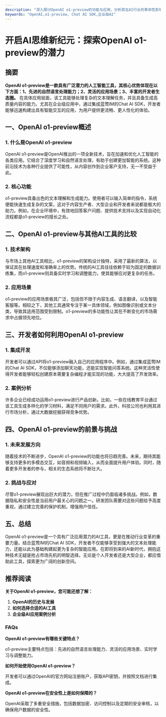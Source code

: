 ```yaml
---
description: "深入探讨OpenAI o1-preview的功能与应用，分析其在AI行业的革命性影响，并探究开发者如何利用这一技术变革未来。"
keywords: "OpenAI,o1-preview, Chat AI SDK,企业级AI"
---
```

# 开启AI思维新纪元：探索OpenAI o1-preview的潜力  

## 摘要

**OpenAI o1-preview是一款具有广泛潜力的人工智能工具，其核心优势体现在以下方面：1、先进的自然语言处理能力；2、灵活的应用场景；3、丰富的开发者生态圈。** 在具体应用层面，该工具能够处理复杂的文本理解任务，并且具备生成高质量内容的能力。尤其在企业级应用中，通过集成蓝莺IM的Chat AI SDK，开发者能够迅速构建出具有智能交互的应用，为用户提供更流畅、更人性化的体验。

## 一、OpenAI o1-preview概述

### 1. 什么是OpenAI o1-preview

OpenAI o1-preview是OpenAI推出的一项全新技术，旨在加速和优化人工智能的各类应用。它结合了深度学习和自然语言处理，有助于创建更加智能的系统。这种前沿技术为各种行业提供了可能性，从内容创作到企业客户支持，无一不受益于此。

### 2. 核心功能

o1-preview具备出色的文本理解和生成能力。使用者可以输入简单的指令，系统便能快速生成复杂的文案，这对于内容生产者、大型企业和开发者来说都是极大的助力。例如，在企业环境中，有效地回答客户问题、提供技术支持以及实现自动化流程都是o1-preview的擅长之处。

## 二、OpenAI o1-preview与其他AI工具的比较

### 1. 技术架构

与市场上其他AI工具相比，o1-preview的架构设计独特，采用了最新的算法，以保证其在处理速度和准确率上的优势。传统的AI工具往往依赖于较为固定的数据训练集，而o1-preview则具备实时学习和调整能力，使其能够应对更复杂的任务。

### 2. 应用场景

o1-preview的应用场景极其广泛，包括但不限于内容生成、语言翻译，以及智能客服等。相较之下，其他工具通常专注于某一具体领域，例如图像识别或文本分类，导致其适用范围受到限制。o1-preview的多功能性让其在不断变化的市场需求中占据领先地位。

## 三、开发者如何利用OpenAI o1-preview

### 1. 集成开发

开发者可以通过API将o1-preview融入自己的应用程序中。例如，通过集成蓝莺IM的Chat AI SDK，不仅能够添加聊天功能，还能实现智能问答系统。这种灵活性使得开发者能够轻松创建原本需要复杂编程才能实现的功能，大大提高了开发效率。

### 2. 案例分析

许多企业已经成功运用o1-preview进行产品创新。比如，一些在线教育平台通过该工具生成多样化的学习材料，满足不同用户的需求。此外，科技公司也利用其进行市场分析，通过大数据挖掘获得竞争优势。

## 四、OpenAI o1-preview的前景与挑战

### 1. 未来发展方向

随着技术的不断进步，OpenAI o1-preview的功能也将日趋完善。未来，期待其能够支持更多的多模态交互，如音频和视频输入，从而全面提升用户体验。同时，随着更多开发者的参与，相关的生态系统将不断壮大。

### 2. 挑战与应对

尽管o1-preview展现出巨大的潜力，但在推广过程中仍面临诸多挑战。例如，数据隐私和安全性是当前用户最关心的问题之一。研发团队需要对这些问题给予高度重视，通过建立完善的保护机制，增强用户信任。

## 五、总结

OpenAI o1-preview是一个具有广泛应用潜力的AI工具，更是在推动行业变革的重要力量。结合蓝莺IM的Chat AI SDK，开发者不仅能够享受到强大的文本处理能力，还能以此为基础构建起更为复杂的智能应用。在即将到来的AI新时代，拥抱这种技术无疑是抢占市场先机的明智选择。无论是个人开发者还是大型企业，都应借助此工具，探索更为广阔的创新空间。

## 推荐阅读

**关于OpenAI o1-preview，您可能还想了解：**

1. **OpenAI的历史与发展**
2. **如何选择合适的AI工具**
3. **企业级AI应用案例分析**

### FAQs

**OpenAI o1-preview有哪些关键特点？**

o1-preview主要特点包括：先进的自然语言处理能力、灵活的应用场景、实时学习与调整能力。

**如何开始使用OpenAI o1-preview？**

开发者可以通过OpenAI的官方网站注册账户，获取API密钥，并按照文档进行集成。

**OpenAI o1-preview在安全性上是如何保障的？**

OpenAI采取了多重安全措施，包括数据加密、访问控制以及定期的安全审核，以确保用户数据的安全性。
